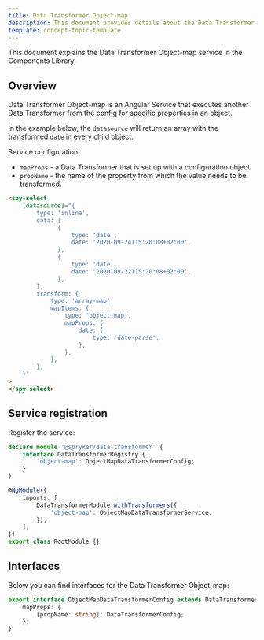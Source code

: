 ```yaml
---
title: Data Transformer Object-map
description: This document provides details about the Data Transformer Object-map service in the Components Library.
template: concept-topic-template
---
```


This document explains the Data Transformer Object-map service in the Components Library.

## Overview

Data Transformer Object-map is an Angular Service that executes another Data Transformer from the config for specific properties in an object.

In the example below, the `datasource` will return an array with the transformed `date` in every child object.

Service configuration:

- `mapProps` - a Data Transformer that is set up with a configuration object.  
- `propName` - the name of the property from which the value needs to be transformed.  

```html
<spy-select
    [datasource]="{
        type: 'inline',
        data: [
              {
                  type: 'date',
                  date: '2020-09-24T15:20:08+02:00',
              },
              {
                  type: 'date',
                  date: '2020-09-22T15:20:08+02:00',
              },
        ],
        transform: {
            type: 'array-map',
            mapItems: {
                type: 'object-map',
                mapProps: {
                    date: {
                        type: 'date-parse',
                    },
                },
            },
        },
    }"
>
</spy-select>
```

## Service registration

Register the service:

```ts
declare module '@spryker/data-transformer' {
    interface DataTransformerRegistry {
        'object-map': ObjectMapDataTransformerConfig;
    }
}

@NgModule({
    imports: [
        DataTransformerModule.withTransformers({
            'object-map': ObjectMapDataTransformerService,
        }),
    ],
})
export class RootModule {}
```

## Interfaces

Below you can find interfaces for the Data Transformer Object-map:

```ts
export interface ObjectMapDataTransformerConfig extends DataTransformerConfig {
    mapProps: {
        [propName: string]: DataTransformerConfig;
    };
}
```
